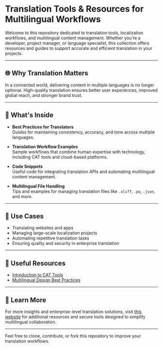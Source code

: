# Translation Tools & Resources for Multilingual Workflows

Welcome to this repository dedicated to translation tools, localization workflows, and multilingual content management. Whether you're a developer, project manager, or language specialist, this collection offers resources and guides to support accurate and efficient translation in your projects.

---

## 🌐 Why Translation Matters

In a connected world, delivering content in multiple languages is no longer optional. High-quality translation ensures better user experiences, improved global reach, and stronger brand trust.

---

## 🔧 What's Inside

- **Best Practices for Translators**  
  Guides for maintaining consistency, accuracy, and tone across multiple languages.

- **Translation Workflow Examples**  
  Sample workflows that combine human expertise with technology, including CAT tools and cloud-based platforms.

- **Code Snippets**  
  Useful code for integrating translation APIs and automating multilingual content management.

- **Multilingual File Handling**  
  Tips and examples for managing translation files like `.xliff`, `.po`, `.json`, and more.

---

## 📘 Use Cases

- Translating websites and apps  
- Managing large-scale localization projects  
- Automating repetitive translation tasks  
- Ensuring quality and security in enterprise translation

---

## 🔗 Useful Resources

- [Introduction to CAT Tools](https://en.wikipedia.org/wiki/Computer-assisted_translation)
- [Multilingual Design Best Practices](https://www.w3.org/International/)

---

## 📣 Learn More

For more insights and enterprise-level translation solutions, visit [this website](https://www.pairaphrase.com) for additional resources and secure tools designed to simplify multilingual collaboration.

---

Feel free to clone, contribute, or fork this repository to improve your translation workflows.
